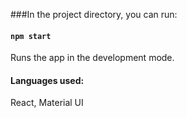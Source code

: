 
###In the project directory, you can run:

#### `npm start`

Runs the app in the development mode.

#### Languages used:
React, Material UI
